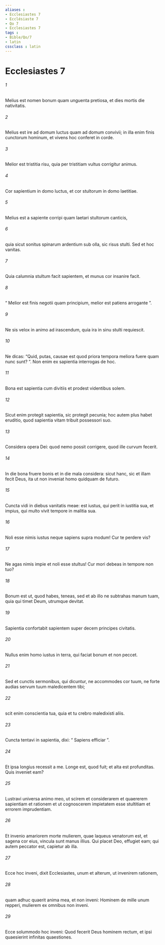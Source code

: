 ```yaml
---
aliases : 
- Ecclesiastes 7
- Ecclésiaste 7
- Qo 7
- Ecclesiastes 7
tags : 
- Bible/Qo/7
- latin
cssclass : latin
---
```


# Ecclesiastes 7

###### 1
Melius est nomen bonum quam unguenta pretiosa, et dies mortis die nativitatis.
###### 2
Melius est ire ad domum luctus quam ad domum convivii; in illa enim finis cunctorum hominum, et vivens hoc conferet in corde.
###### 3
Melior est tristitia risu, quia per tristitiam vultus corrigitur animus.
###### 4
Cor sapientium in domo luctus, et cor stultorum in domo laetitiae.
###### 5
Melius est a sapiente corripi quam laetari stultorum canticis,
###### 6
quia sicut sonitus spinarum ardentium sub olla, sic risus stulti. Sed et hoc vanitas.
###### 7
Quia calumnia stultum facit sapientem, et munus cor insanire facit.
###### 8
“ Melior est finis negotii quam principium, melior est patiens arrogante ”.
###### 9
Ne sis velox in animo ad irascendum, quia ira in sinu stulti requiescit. 
###### 10
Ne dicas: “Quid, putas, causae est quod priora tempora meliora fuere quam nunc sunt? ”. Non enim ex sapientia interrogas de hoc. 
###### 11
Bona est sapientia cum divitiis et prodest videntibus solem. 
###### 12
Sicut enim protegit sapientia, sic protegit pecunia; hoc autem plus habet eruditio, quod sapientia vitam tribuit possessori suo. 
###### 13
Considera opera Dei: quod nemo possit corrigere, quod ille curvum fecerit. 
###### 14
In die bona fruere bonis et in die mala considera: sicut hanc, sic et illam fecit Deus, ita ut non inveniat homo quidquam de futuro.
###### 15
Cuncta vidi in diebus vanitatis meae: est iustus, qui perit in iustitia sua, et impius, qui multo vivit tempore in malitia sua.
###### 16
Noli esse nimis iustus neque sapiens supra modum! Cur te perdere vis?
###### 17
Ne agas nimis impie et noli esse stultus! Cur mori debeas in tempore non tuo?
###### 18
Bonum est ut, quod habes, teneas, sed et ab illo ne subtrahas manum tuam, quia qui timet Deum, utrumque devitat. 
###### 19
Sapientia confortabit sapientem super decem principes civitatis. 
###### 20
Nullus enim homo iustus in terra, qui faciat bonum et non peccet. 
###### 21
Sed et cunctis sermonibus, qui dicuntur, ne accommodes cor tuum, ne forte audias servum tuum maledicentem tibi; 
###### 22
scit enim conscientia tua, quia et tu crebro maledixisti aliis.
###### 23
Cuncta tentavi in sapientia, dixi: “ Sapiens efficiar ”. 
###### 24
Et ipsa longius recessit a me. Longe est, quod fuit; et alta est profunditas. Quis inveniet eam?
###### 25
Lustravi universa animo meo, ut scirem et considerarem et quaererem sapientiam et rationem et ut cognoscerem impietatem esse stultitiam et errorem imprudentiam. 
###### 26
Et invenio amariorem morte mulierem, quae laqueus venatorum est, et sagena cor eius, vincula sunt manus illius. Qui placet Deo, effugiet eam; qui autem peccator est, capietur ab illa. 
###### 27
Ecce hoc inveni, dixit Ecclesiastes, unum et alterum, ut invenirem rationem, 
###### 28
quam adhuc quaerit anima mea, et non inveni: Hominem de mille unum repperi, mulierem ex omnibus non inveni.
###### 29
Ecce solummodo hoc inveni: Quod fecerit Deus hominem rectum, et ipsi quaesierint infinitas quaestiones.
